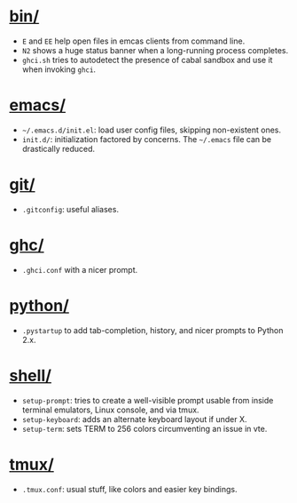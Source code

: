 # [bin/](bin)
* `E` and `EE` help open files in emcas clients from command line.
* `N2` shows a huge status banner when a long-running process completes.
* `ghci.sh` tries to autodetect the presence of cabal sandbox and use it when
  invoking `ghci`.

# [emacs/](emacs)
* `~/.emacs.d/init.el`: load user config files, skipping non-existent ones.
* `init.d/`: initialization factored by concerns.
The `~/.emacs` file can be drastically reduced.

# [git/](git)
* `.gitconfig`: useful aliases. 

# [ghc/](ghc)
* `.ghci.conf` with a nicer prompt.

# [python/](python)
* `.pystartup` to add tab-completion, history, and nicer prompts to Python 2.x.

# [shell/](shell)
* `setup-prompt`: tries to create a well-visible prompt usable from
  inside terminal emulators,  Linux console, and via tmux.
* `setup-keyboard`: adds an alternate keyboard layout if under X.
* `setup-term`: sets TERM to 256 colors circumventing an issue in vte.

# [tmux/](tmux)
* `.tmux.conf`: usual stuff, like colors and easier key bindings.

